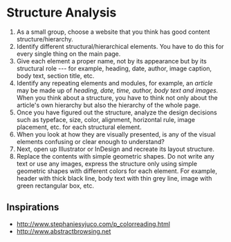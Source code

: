 # Structure Analysis

1. As a small group, choose a website that you think has good content structure/hierarchy.
1. Identify different structural/hierarchical elements. You have to do this for every single thing on the main page.
1. Give each element a proper name, not by its appearance but by its structural role --- for example, heading, date, author, image caption, body text, section title, etc.
1. Identify any repeating elements and modules, for example, an *article* may be made up of *heading, date, time, author, body text and images.* When you think about a structure, you have to think not only about the article's own hierarchy but also the hierarchy of the whole page. 
1. Once you have figured out the structure, analyze the design decisions such as typeface, size, color, alignment, horizontal rule, image placement, etc. for each structural element.
1. When you look at how they are visually presented, is any of the visual elements confusing or clear enough to understand?
1. Next, open up Illustrator or InDesign and recreate its layout structure.
1. Replace the contents with simple geometric shapes. Do not write any text or use any images, express the structure only using simple geometric shapes with different colors for each element. For example, header with thick black line, body text with thin grey line, image with green rectangular box, etc. 

## Inspirations
- http://www.stephaniesyjuco.com/p_colorreading.html
- http://www.abstractbrowsing.net
